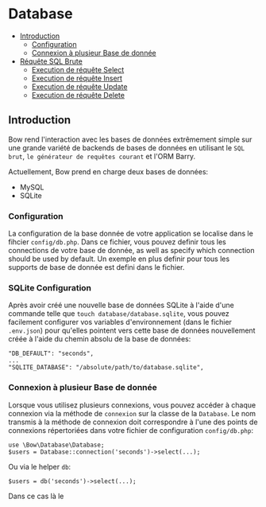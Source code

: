 # Database

- [Introduction](#introduction)
	- [Configuration](#configuration)
	- [Connexion à plusieur Base de donnée](#connexion-multiple)
- [Réquête SQL Brute](#introduction)
	- [Execution de réquête Select](#execution-select)
	- [Execution de réquête Insert](#execution-insert)
	- [Execution de réquête Update](#execution-update)
	- [Execution de réquête Delete](#execution-delete)

## Introduction

Bow rend l'interaction avec les bases de données extrêmement simple sur une grande variété de backends de bases de données en utilisant le `SQL brut`, `le générateur de requêtes courant` et l'ORM Barry. 

Actuellement, Bow prend en charge deux bases de données:

- MySQL
- SQLite

### Configuration

La configuration de la base donnée de votre application se localise dans le fihcier `config/db.php`. Dans ce fichier, vous pouvez definir tous les connections de votre base de donnée, as well as specify which connection should be used by default. Un exemple en plus definir pour tous les supports de base de donnée est defini dans le fichier.

### SQLite Configuration

Après avoir créé une nouvelle base de données SQLite à l'aide d'une commande telle que `touch database/database.sqlite`, vous pouvez facilement configurer vos variables d'environnement (dans le fichier `.env.json`) pour qu'elles pointent vers cette base de données nouvellement créée à l'aide du chemin absolu de la base de données:

```
"DB_DEFAULT": "seconds",
...
"SQLITE_DATABASE": "/absolute/path/to/database.sqlite",
```

### Connexion à plusieur Base de donnée

Lorsque vous utilisez plusieurs connexions, vous pouvez accéder à chaque connexion via la méthode de `connexion` sur la classe de la `Database`. Le nom transmis à la méthode de connexion doit correspondre à l'une des points de connexions répertoriées dans votre fichier de configuration `config/db.php`:

```
use \Bow\Database\Database;
$users = Database::connection('seconds')->select(...);
```

Ou via le helper `db`:

```
$users = db('seconds')->select(...);
```

Dans ce cas là le 